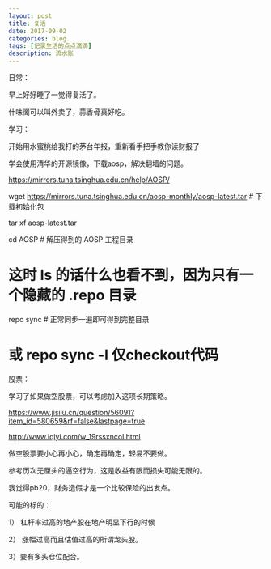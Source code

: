 ```yaml
---
layout: post
title: 复活
date: 2017-09-02
categories: blog
tags: [记录生活的点点滴滴]
description: 流水账
---
```


日常：

早上好好睡了一觉得复活了。

什味阁可以叫外卖了，蒜香骨真好吃。

学习：

开始用水蜜桃给我打的茅台年报，重新看手把手教你读财报了

学会使用清华的开源镜像，下载aosp，解决翻墙的问题。

https://mirrors.tuna.tsinghua.edu.cn/help/AOSP/

wget https://mirrors.tuna.tsinghua.edu.cn/aosp-monthly/aosp-latest.tar # 下载初始化包

tar xf aosp-latest.tar

cd AOSP   # 解压得到的 AOSP 工程目录

# 这时 ls 的话什么也看不到，因为只有一个隐藏的 .repo 目录

repo sync # 正常同步一遍即可得到完整目录

# 或 repo sync -l 仅checkout代码

股票：


学习了如果做空股票，可以考虑加入这项长期策略。

https://www.jisilu.cn/question/56091?item_id=580659&rf=false&lastpage=true

http://www.iqiyi.com/w_19rssxncol.html

做空股票要小心再小心，确定再确定，轻易不要做。

参考历次无厘头的逼空行为，这是收益有限而损失可能无限的。

我觉得pb20，财务造假才是一个比较保险的出发点。

可能的标的：

1） 杠杆率过高的地产股在地产明显下行的时候

2） 涨幅过高而且估值过高的所谓龙头股。

3）要有多头仓位配合。








